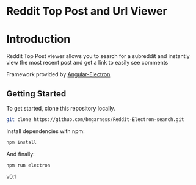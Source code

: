 # Reddit Top Post and Url Viewer

# Introduction

Reddit Top Post viewer allows you to search for a subreddit and instantly view the most recent post and get a link to easily see comments

Framework provided by [Angular-Electron](https://github.com/maximegris/angular-electron)

## Getting Started

To get started, clone this repository locally.

``` bash
git clone https://github.com/bmgarness/Reddit-Electron-search.git
```

Install dependencies with npm:

``` bash
npm install
```

And finally:

```
npm run electron
```
v0.1
